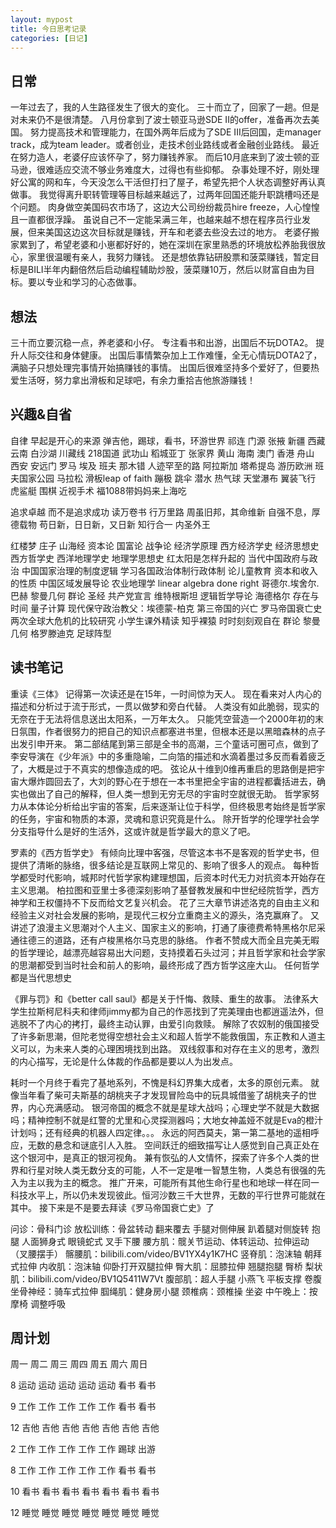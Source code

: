 ```yaml
---
layout: mypost
title: 今日思考记录
categories: [日记]
---
```


## 日常
一年过去了，我的人生路径发生了很大的变化。
三十而立了，回家了一趟。但是对未来仍不是很清楚。
八月份拿到了波士顿亚马逊SDE II的offer，准备再次去美国。
努力提高技术和管理能力，在国外两年后成为了SDE III后回国，走manager track，成为team leader。或者创业，走技术创业路线或者金融创业路线。
最近在努力造人，老婆仔应该怀孕了，努力赚钱养家。
而后10月底来到了波士顿的亚马逊，很难适应交流不够业务难度大，过得也有些抑郁。
杂事处理不好，刚处理好公寓的网和车，今天没怎么干活但打扫了屋子，希望先把个人状态调整好再认真做事。
我觉得离升职转管理等目标越来越远了，过两年回国还能升职跳槽吗还是个问题。
肉身做空美国码农市场了，这边大公司纷纷裁员hire freeze，人心惶惶且一直都很浮躁。
虽说自己不一定能呆满三年，也越来越不想在程序员行业发展，但来美国这边这次目标就是赚钱，开车和老婆去些没去过的地方。
老婆仔搬家累到了，希望老婆和小崽都好好的，她在深圳在家里熟悉的环境放松养胎我很放心，家里很温暖有亲人，我努力赚钱。
还是想依靠钻研股票和菠菜赚钱，暂定目标是BILI半年内翻倍然后启动编程辅助炒股，菠菜赚10万，然后以财富自由为目标。要以专业和学习的心态做事。

## 想法
三十而立要沉稳一点，养老婆和小仔。
专注看书和出游，出国后不玩DOTA2。
提升人际交往和身体健康。
出国后事情繁杂加上工作难懂，全无心情玩DOTA2了，满脑子只想处理完事情开始搞赚钱的事情。
出国后很难坚持多个爱好了，但要热爱生活呀，努力拿出滑板和足球吧，有余力重拾吉他旅游赚钱！


## 兴趣&自省
自律
早起是开心的来源
弹吉他，踢球，看书，环游世界
祁连 门源 张掖 新疆 西藏 云南 白沙湖 川藏线 218国道 武功山 稻城亚丁 张家界 黄山 海南 澳门 香港 舟山 西安 安远门 罗马 埃及 班夫
那木错 人迹罕至的路
阿拉斯加 塔希提岛 游历欧洲 班夫国家公园
马拉松 滑板leap of faith 蹦极 跳伞 潜水 热气球 天堂瀑布 翼装飞行 虎鲨艇 围棋
近视手术 福1088带妈妈来上海吃

追求卓越 而不是追求成功
读万卷书 行万里路
周虽旧邦，其命维新
自强不息，厚德载物
苟日新，日日新，又日新
知行合一
内圣外王

红楼梦
庄子
山海经
资本论
国富论
战争论
经济学原理
西方经济学史
经济思想史
西方哲学史
西洋地理学史
地理学思想史
红太阳是怎样升起的
当代中国政府与政治
中国国家治理的制度逻辑
学习各国政治体制行政体制
论儿童教育
资本和收入的性质
中国区域发展导论
农业地理学
linear algebra done right
哥德尔.埃舍尔.巴赫
黎曼几何
群论
圣经
共产党宣言
维特根斯坦 逻辑哲学导论
海德格尔 存在与时间
量子计算
现代保守政治教父：埃德蒙-柏克
第三帝国的兴亡
罗马帝国衰亡史
两次全球大危机的比较研究
小学生课外精读
知乎裸猿
时时刻刻观自在
群论 黎曼几何 格罗滕迪克
足球阵型

## 读书笔记

重读《三体》
记得第一次读还是在15年，一时间惊为天人。
现在看来对人内心的描述和分析过于流于形式，一贯以做梦和旁白代替。
人类没有如此脆弱，现实的无奈在于无法将信息送出太阳系，一万年太久。
只能凭空营造一个2000年初的末日氛围，作者很努力的把自己的知识点都塞进书里，但根本还是以黑暗森林的点子出发引申开来。
第二部结尾到第三部是全书的高潮，三个童话可圈可点，做到了李安导演在《少年派》中的多重隐喻，二向箔的描述和水滴着墨过多反而看着疲乏了，大概是过于不真实的想像造成的吧。
弦论从十维到0维再重启的思路倒是把宇宙大爆炸圆回去了，大刘的野心在于想在一本书里把全宇宙的进程都囊括进去，确实也做出了自己的解释，但人类一想到无穷无尽的宇宙时空就很无助。
哲学家努力从本体论分析给出宇宙的答案，后来逐渐让位于科学，但终极思考始终是哲学家的任务，宇宙和物质的本源，灵魂和意识究竟是什么。
除开哲学的伦理学社会学分支指导什么是好的生活外，这或许就是哲学最大的意义了吧。

罗素的《西方哲学史》
有倾向比理中客强，尽管这本书不是客观的哲学史书，但提供了清晰的脉络，很多结论是互联网上常见的、影响了很多人的观点。
每种哲学都受时代影响，城邦时代哲学家构建理想国，后资本时代无力对抗资本开始存在主义思潮。
柏拉图和亚里士多德深刻影响了基督教发展和中世纪经院哲学，西方神学和王权僵持不下反而给文艺复兴机会。
花了三大章节讲述洛克的自由主义和经验主义对社会发展的影响，是现代三权分立重商主义的源头，洛克赢麻了。
又讲述了浪漫主义思潮对个人主义、国家主义的影响，打通了康德费希特黑格尔尼采通往德三的道路，还有卢梭黑格尔马克思的脉络。
作者不赞成大而全且完美无暇的哲学理论，越漂亮越容易出大问题，支持摸着石头过河；并且哲学家和社会学家的思潮都受到当时社会和前人的影响，最终形成了西方哲学这座大山。
任何哲学都是当代思想史

《罪与罚》和《better call saul》都是关于忏悔、救赎、重生的故事。
法律系大学生拉斯柯尼科夫和律师jimmy都为自己的作恶找到了完美理由也都逍遥法外，但逃脱不了内心的拷打，最终主动认罪，由爱引向救赎。
解除了农奴制的俄国接受了许多新思潮，但陀老觉得空想社会主义和超人哲学不能救俄国，东正教和人道主义可以，为未来人类的心理困境找到出路。
双线叙事和对存在主义的思考，激烈的内心描写，无论是什么体裁的作品都是要以人为出发点。

耗时一个月终于看完了基地系列，不愧是科幻界集大成者，太多的原创元素。
就像当年看了柴可夫斯基的胡桃夹子才发现冒险岛中的玩具城借鉴了胡桃夹子的世界，内心充满感动。
银河帝国的概念不就是星球大战吗；心理史学不就是大数据吗；精神控制不就是红警的尤里和心灵探测器吗；大地女神盖娅不就是Eva的橙汁计划吗；还有经典的机器人四定律。。。
永远的阿西莫夫，第一第二基地的遥相呼应，无数的悬念和谜底引人入胜。
空间跃迁的细致描写让人感觉到自己真正处在这个银河中，是真正的银河视角。
兼有恢弘的人文情怀，探索了许多个人类的世界和行星对映人类无数分支的可能，人不一定是唯一智慧生物，人类总有很强的先入为主以我为主的概念。
推广开来，可能所有其他生命行星也和地球一样在同一科技水平上，所以仍未发现彼此。恒河沙数三千大世界，无数的平行世界可能就在其中。
接下来是不是要去拜读《罗马帝国衰亡史》了

问诊：骨科门诊
放松训练：骨盆转动 翻来覆去 手腿对侧伸展 趴着腿对侧旋转 抱腿 人面狮身式 眼镜蛇式 叉手下腰
腰方肌：髋关节运动、体转运动、拉伸运动（叉腰摆手）
髂腰肌：bilibili.com/video/BV1YX4y1K7HC
竖脊肌：泡沫轴 朝拜式拉伸
内收肌：泡沫轴 仰卧打开双腿拉伸
臀大肌：屈膝拉伸 翘腿抱腿 臀桥
梨状肌：bilibili.com/video/BV1Q5411W7Vt
腹部肌：超人手腿 小燕飞 平板支撑 卷腹
坐骨神经：骑车式拉伸
腘绳肌：健身房小腿
颈椎病：颈椎操 坐姿
中午晚上：按摩椅 调整呼吸

## 周计划
   周一 周二 周三 周四 周五 周六 周日

8  运动 运动 运动 运动 运动 看书 看书

9  工作 工作 工作 工作 工作 看书 看书

12 吉他 吉他 吉他 吉他 吉他 吉他 吉他

2  工作 工作 工作 工作 工作 踢球 出游

8  工作 工作 工作 工作 工作 看书 看书

10 看书 看书 看书 看书 看书 看书 看书

12 睡觉 睡觉 睡觉 睡觉 睡觉 睡觉 睡觉
